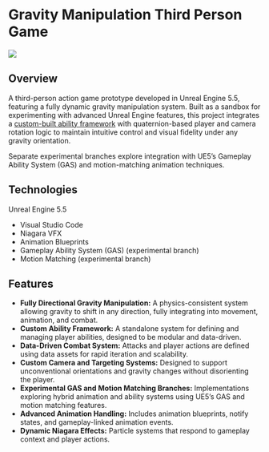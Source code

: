 # Gravity Manipulation Third Person Game
![](https://github.com/Kotuon/jubilant_potato/blob/main/gravProject97.gif)

<!-- ## Table of Contents

* [Introduction](#introduction)
* [Technology Used](#technology-used)
* [Features](#features) -->

## Overview
A third-person action game prototype developed in Unreal Engine 5.5, featuring a fully dynamic gravity manipulation system. Built as a sandbox for experimenting with advanced Unreal Engine features, this project integrates a [custom-built ability framework](https://www.kelsonwysocki.com/winter-project2022) with quaternion-based player and camera rotation logic to maintain intuitive control and visual fidelity under any gravity orientation.

Separate experimental branches explore integration with UE5’s Gameplay Ability System (GAS) and motion-matching animation techniques.

## Technologies

Unreal Engine 5.5
* Visual Studio Code
* Niagara VFX
* Animation Blueprints
* Gameplay Ability System (GAS) (experimental branch)
* Motion Matching (experimental branch)

## Features

* __Fully Directional Gravity Manipulation:__ A physics-consistent system allowing gravity to shift in any direction, fully integrating into movement, animation, and combat.
* __Custom Ability Framework:__ A standalone system for defining and managing player abilities, designed to be modular and data-driven.
* __Data-Driven Combat System:__ Attacks and player actions are defined using data assets for rapid iteration and scalability.
* __Custom Camera and Targeting Systems:__ Designed to support unconventional orientations and gravity changes without disorienting the player.
* __Experimental GAS and Motion Matching Branches:__ Implementations exploring hybrid animation and ability systems using UE5’s GAS and motion matching features.
* __Advanced Animation Handling:__ Includes animation blueprints, notify states, and gameplay-linked animation events.
* __Dynamic Niagara Effects:__ Particle systems that respond to gameplay context and player actions.
